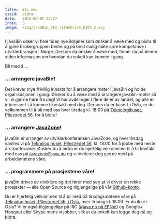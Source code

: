 ```yaml
---
title:  Bli med
cssId:  bidra
date:   2015-09-05 23:27
index:  5
image:  /img/javaBin_btn_tilWebside_0109_2.svg
---
```


I javaBin søker vi hele tiden nye ildsjeler som ønsker å være med og bidra til å gjøre brukergruppen bedre og på best 
mulig måte spre kompetanse i utviklerbransjen i Norge. Dersom du ønsker å være med, finner du på denne siden informasjon 
om hvordan du enkelt kan komme i gang.

Bli med å ...

### ... arrangere javaBin!
Det krever mye frivillig innsats for å arrangere møter i javaBin og holde organisasjonen i gang. Ønsker du å være med å 
arrangere javaBin-møter så vil vi gjerne høre fra deg! Vi har avdelinger i flere deler av landet, og alle er interessert 
i å komme i kontakt med deg. Dersom du er basert i Oslo, er du velkommen til å bli med oss hver tirsdag kl. 18:00 på 
[Teknologihuset, Pilestredet 56][teknologihuset], for å bidra!

### ... arrangere [JavaZone]!
javaBin er arrangør av utviklerkonferansen JavaZone, og hver tirsdag samles vi på 
[Teknologihuset, Pilestredet 56][teknologihuset], kl. 18:00 for å jobbe med neste års konferanse. 
Ønsker du å bidra er du hjertelig velkommen til å ta kontakt med oss på javazone@java.no og vi inviterer deg gjerne med 
på arbeidsmøtene våre.

### ... programmere på prosjektene våre!
javaBin drives av utviklere og det fører med seg at vi driver en rekke prosjekter &mdash; 
alle Open Source og tilgjengelige på vår [Github-konto][github].

Du er hjertelig velkommen til å bli med på tirsdagsmøtene våre på [Teknologihuset, Pilestredet 56, i Oslo][teknologihuset], 
hver tirsdag kl. 18:00. Er du ikke i Oslo? Vi er også tilgjengelige på IRC ([#java.no på EFNet][irc]) og Google+ Hangout eller 
Skype mens vi jobber, slik at du enkelt kan logge deg på og bidra.

[github]: http://github.com/javabin
[JavaZone]: http://www.javazone.no
[teknologihuset]: https://www.google.com/maps/preview#!q=pilestredet+56%2C+oslo&data=!4m15!2m14!1m13!1s0x46416e784bc2926d%3A0xf586945533cf12de!3m8!1m3!1d33409!2d10.7317854!3d59.923449!3m2!1i1439!2i802!4f13.1!4m2!3d59.923449!4d10.7317854
[irc]: irc://irc.efnet.org/java.no